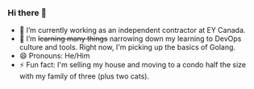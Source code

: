 ### Hi there 👋

- 🔭 I’m currently working as an independent contractor at EY Canada.
- 🌱 I’m ~~learning many things~~ narrowing down my learning to DevOps culture and tools. Right now, I'm picking up the basics of Golang.
- 😄 Pronouns: He/Him
- ⚡ Fun fact: I'm selling my house and moving to a condo half the size with my family of three (plus two cats).
<!--
**Arvton/Arvton** is a ✨ _special_ ✨ repository because its `README.md` (this file) appears on your GitHub profile.

Here are some ideas to get you started:

- 🔭 I’m currently working as a cloud analyst at WithYouWithMe.
- 🌱 I’m currently learning a lot of things to speed up my transition from being a naval electronics technician to become a tech industry professional. I'm using GitHub Skills to learn more about Git, MS Learn to expand my knowledge on cloud/Azure, and freecodecamp to pick up some developer skills.
- 😄 Pronouns: He/Him
- ⚡ Fun fact: I play action RPGs like D2R and Grim Dawn to give myself a break from work and studying..  Currently, I'm playing offline and in single player so I don't get sucked in and play too much while I'm trying to self teach being a developer.
-->
